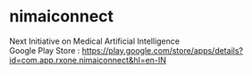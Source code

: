# nimaiconnect
Next Initiative on Medical Artificial Intelligence                                                   
Google Play Store : https://play.google.com/store/apps/details?id=com.app.rxone.nimaiconnect&hl=en-IN

